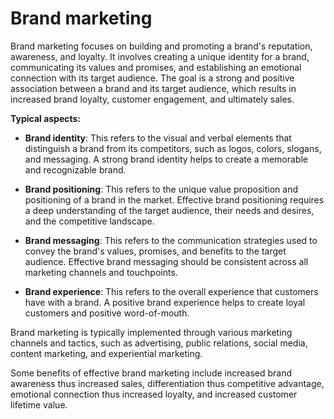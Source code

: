 # Brand marketing

Brand marketing focuses on building and promoting a brand's reputation, awareness, and loyalty. It involves creating a unique identity for a brand, communicating its values and promises, and establishing an emotional connection with its target audience. The goal is a strong and positive association between a brand and its target audience, which results in increased brand loyalty, customer engagement, and ultimately sales.

**Typical aspects:**

* **Brand identity**: This refers to the visual and verbal elements that distinguish a brand from its competitors, such as logos, colors, slogans, and messaging. A strong brand identity helps to create a memorable and recognizable brand.

* **Brand positioning**: This refers to the unique value proposition and positioning of a brand in the market. Effective brand positioning requires a deep understanding of the target audience, their needs and desires, and the competitive landscape.

* **Brand messaging**: This refers to the communication strategies used to convey the brand's values, promises, and benefits to the target audience. Effective brand messaging should be consistent across all marketing channels and touchpoints.

* **Brand experience**: This refers to the overall experience that customers have with a brand. A positive brand experience helps to create loyal customers and positive word-of-mouth.

Brand marketing is typically implemented through various marketing channels and tactics, such as advertising, public relations, social media, content marketing, and experiential marketing.

Some benefits of effective brand marketing include increased brand awareness thus increased sales, differentiation thus competitive advantage, emotional connection thus increased loyalty, and increased customer lifetime value.
